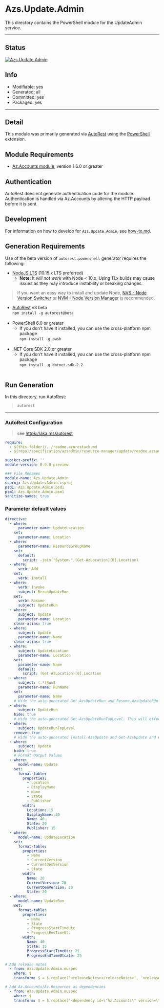 <!-- region Generated -->
# Azs.Update.Admin
This directory contains the PowerShell module for the UpdateAdmin service.

---
## Status
[![Azs.Update.Admin](https://img.shields.io/powershellgallery/v/Azs.Update.Admin.svg?style=flat-square&label=Azs.Update.Admin "Azs.Update.Admin")](https://www.powershellgallery.com/packages/Azs.Update.Admin/)

## Info
- Modifiable: yes
- Generated: all
- Committed: yes
- Packaged: yes

---
## Detail
This module was primarily generated via [AutoRest](https://github.com/Azure/autorest) using the [PowerShell](https://github.com/Azure/autorest.powershell) extension.

## Module Requirements
- [Az.Accounts module](https://www.powershellgallery.com/packages/Az.Accounts/), version 1.6.0 or greater

## Authentication
AutoRest does not generate authentication code for the module. Authentication is handled via Az.Accounts by altering the HTTP payload before it is sent.

## Development
For information on how to develop for `Azs.Update.Admin`, see [how-to.md](how-to.md).
<!-- endregion -->

## Generation Requirements
Use of the beta version of `autorest.powershell` generator requires the following:
- [NodeJS LTS](https://nodejs.org) (10.15.x LTS preferred)
  - **Note**: It *will not work* with Node < 10.x. Using 11.x builds may cause issues as they may introduce instability or breaking changes.
> If you want an easy way to install and update Node, [NVS - Node Version Switcher](../nodejs/installing-via-nvs.md) or [NVM - Node Version Manager](../nodejs/installing-via-nvm.md) is recommended.
- [AutoRest](https://aka.ms/autorest) v3 beta <br>`npm install -g autorest@beta`<br>&nbsp;
- PowerShell 6.0 or greater
  - If you don't have it installed, you can use the cross-platform npm package <br>`npm install -g pwsh`<br>&nbsp;
- .NET Core SDK 2.0 or greater
  - If you don't have it installed, you can use the cross-platform npm package <br>`npm install -g dotnet-sdk-2.2`<br>&nbsp;

## Run Generation
In this directory, run AutoRest:
> `autorest`

---
### AutoRest Configuration
> see https://aka.ms/autorest

``` yaml
require:
  - $(this-folder)/../readme.azurestack.md
  - $(repo)/specification/azsadmin/resource-manager/update/readme.azsautogen.md

subject-prefix: ''
module-version: 0.9.0-preview

### File Renames 
module-name: Azs.Update.Admin 
csproj: Azs.Update.Admin.csproj 
psd1: Azs.Update.Admin.psd1 
psm1: Azs.Update.Admin.psm1
sanitize-names: true
```

### Parameter default values
``` yaml
directive:
  - where:
      parameter-name: UpdateLocation
    set:
      parameter-name: Location
  - where:
      parameter-name: ResourceGroupName
    set:
      default:
        script: -join("System.",(Get-AzLocation)[0].Location)
  - where:
      verb: Add
    set:
      verb: Install
  - where:
      verb: Invoke
      subject: RerunUpdateRun
    set:
      verb: Resume
      subject: UpdateRun
  - where:
      subject: Update 
      parameter-name: Location
    clear-alias: true
  - where:
      subject: Update 
      parameter-name: Name
    clear-alias: true
  - where:
      subject: UpdateLocation 
      parameter-name: Location
    set:
      parameter-name: Name
      default:
        script: (Get-AzLocation)[0].Location
  - where:
      subject: (.*)Run$
      parameter-name: RunName
    set:
      parameter-name: Name
    # Hide the auto-generated Get-AzsUpdateRun and Resume-AzsUpdateRUn and expose it through customized one
  - where:
      subject: UpdateRun
    hide: true
    # Hide the auto-generated Get-AzsUpdateRunTopLevel. This will effectively remove the commandlet since we dont have a customized one
  - where:
      subject: UpdateRunTopLevel
    remove: true
    # Hide the auto-generated Install-AzsUpdate and Get-AzsUpdate and exposte it through customized one
  - where:
      subject: Update
    hide: true
    # Format Output Values
  - where:
      model-name: Update
    set:
      format-table:
        properties:
          - Location
          - DisplayName
          - Name
          - State
          - Publisher
        width:
          Location: 15
          DisplayName: 30
          Name: 40
          State: 20
          Publisher: 15
  - where:
      model-name: UpdateLocation
    set:
      format-table:
        properties:
          - Name
          - CurrentVersion
          - CurrentOemVersion
          - State
        width:
          Name: 20
          CurrentVersion: 20
          CurrentOemVersion: 20
          State: 20
  - where:
      model-name: UpdateRun
    set:
      format-table:
        properties:
          - Name
          - State
          - ProgressStartTimeUtc
          - ProgressEndTimeUtc
        width:
          Name: 40
          State: 15
          ProgressStartTimeUtc: 25
          ProgressEndTimeUtcate: 25

# Add release notes
  - from: Azs.Update.Admin.nuspec
    where: $
    transform: $ = $.replace('<releaseNotes></releaseNotes>', '<releaseNotes>AzureStack Hub Admin module generated with https://github.com/Azure/autorest.powershell - see https://aka.ms/azpshmigration for breaking changes.</releaseNotes>');

# Add Az.Accounts/Az.Resources as dependencies
  - from: Azs.Update.Admin.nuspec
    where: $
    transform: $ = $.replace('<dependency id=\"Az.Accounts\" version=\"1.6.0\" />', '<dependency id="Az.Accounts" version="[2.0.1-preview]" />\n      <dependency id="Az.Resources" version="[0.10.0-preview]" />');

```
